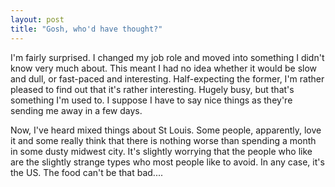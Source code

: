 ```yaml
---
layout: post
title: "Gosh, who'd have thought?"
---
```

I'm fairly surprised. I changed my job role and moved into something I didn't
know very much about. This meant I had no idea whether it would be slow and
dull, or fast-paced and interesting. Half-expecting the former, I'm rather
pleased to find out that it's rather interesting. Hugely busy, but that's
something I'm used to. I suppose I have to say nice things as they're sending
me away in a few days.

Now, I've heard mixed things about St Louis. Some people, apparently, love it
and some really think that there is nothing worse than spending a month in
some dusty midwest city. It's slightly worrying that the people who like are
the slightly strange types who most people like to avoid. In any case, it's
the US. The food can't be that bad....
